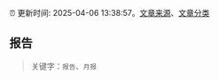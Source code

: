 :alarm_clock: 更新时间: 2025-04-06 13:38:57。[文章来源](/README.md)、[文章分类](/TAGS.md)

## 报告


> 关键字：`报告`、`月报`



